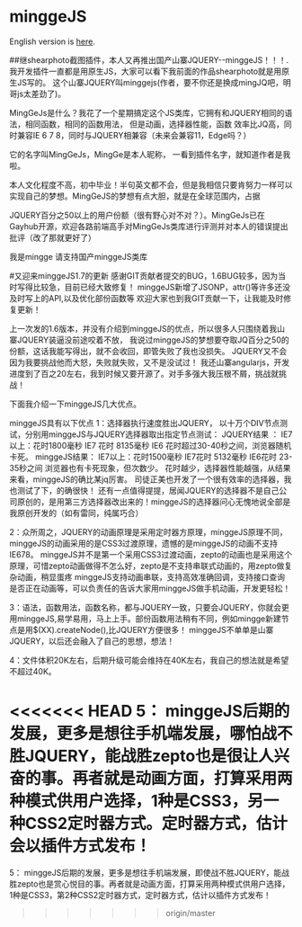# minggeJS

English version is [here](README_en.md).

##继shearphoto截图插件，本人又再推出国产山寨JQUERY--minggeJS！！！.
我开发插件一直都是用原生JS，大家可以看下我前面的作品shearphoto就是用原生JS写的。
这个山寨JQUERY叫minggejs(作者，要不你还是换成mingJQ吧，明哥js太差劲了)。

MingGeJs是什么？我花了一个星期搞定这个JS类库，它拥有和JQUERY相同的语法，相同函数，相同的函数用法， 但是动画，选择器性能，函数
效率比JQ高，同时兼容IE 6 7 8，同时与JQUERY相兼容（未来会兼容11，Edge吗？）

它的名字叫MingGeJs，MingGe是本人昵称， 一看到插件名字，就知道作者是我啦。

本人文化程度不高，初中毕业！半句英文都不会，但是我相信只要肯努力一样可以实现自己的梦想。MingGeJS的梦想有点大胆，就是在全球范围内，占据

JQUERY百分之50以上的用户份额（很有野心对不对？）。MingGeJs已在Gayhub开源，欢迎各路前端高手对MingGeJs类库进行评测并对本人的错误提出批评（改了那就更好了）  

我是mingge    请支持国产minggeJS类库    

#又迎来minggeJS1.7的更新
感谢GIT贡献者提交的BUG，1.6BUG较多，因为当时写得比较急，目前已经大致修复！
minggeJS新增了JSONP，attr()等许多还没及时写上的API,以及优化部份函数等
欢迎大家也到我GIT贡献一下，让我能及时修复更新！

上一次发的1.6版本，并没有介绍到minggeJS的优点，所以很多人只围绕着我山寨JQUERY装逼没前途咬着不放，
我说过minggeJS的梦想要夺取JQ百分之50的份额，这话我能写得出，就不会收回，即管失败了我也没损失。 JQUERY又不会因为我要挑战他而大怒，失败就失败，又不是没试过！
我还山寨angularjs，开发进度到了百之20左右，我到时候又要开源了。对手多强大我压根不屑，挑战就挑战！

下面我介绍一下minggeJS几大优点。

minggeJS具有以下优点
1：选择器执行速度胜出JQUERY，
   以十万个DIV节点测试，分别用minggeJS与JQUERY选择器取出指定节点测试：
 JQUERY结果 ：     IE7以上：花时1800毫秒   IE7 花时   8135毫秒     IE6   花时超过30-40秒之间，浏览器随机卡死。
 minggeJS结果：    IE7以上：花时1500毫秒   IE7花时    5132毫秒      IE6花时 23-35秒之间   浏览器也有卡死现象，但次数少。
  花时越少，选择器性能越强，从结果来看，minggeJS的确比某jq厉害。    司徒正美也开发了一个很有效率的选择器，我也测试了下，的确很快！
  还有一点值得提提，居闻JQUERY的选择器不是自己公司原创的，是用第三方选择器改出来的！minggeJS的选择器问心无愧地说全部是我原创开发的（如有雷同，纯属巧合）   

2：众所周之，JQUERY的动画原理是采用定时器方原理，minggeJS原理不同，minggeJS的动画采用的是CSS3过渡原理，遗憾的是minggeJS的动画不支持IE678。
   minggeJS并不是第一个采用CSS3过渡动画，zepto的动画也是采用这个原理，可惜zepto动画做得不怎么好，zepto是不支持串联式动画的，用zepto做复杂动画，稍显蛋疼   minggeJS支持动画串联，支持高效准确回调，支持接口查询是否正在动画等，可以负责任的告诉大家用minggeJS做手机动画，开发更轻松！      


3：语法，函数用法，函数名称，都与JQUERY一致，只要会JQUERY，你就会更用minggeJS,易学易用，马上上手。部份函数用法稍有不同，例如mingge新建节点是用$(XX).createNode(),比JQUERY方便很多！
  minggeJS不单单是山寨JQUERY，以后还会融入了自己的思想，想法！

4：文件体积20K左右，后期升级可能会维持在40K左右，我自己的想法就是希望不超过40K。

<<<<<<< HEAD
5： minggeJS后期的发展，更多是想往手机端发展，哪怕战不胜JQUERY，能战胜zepto也是很让人兴奋的事。再者就是动画方面，打算采用两种模式供用户选择，1种是CSS3，另一种CSS2定时器方式。定时器方式，估计会以插件方式发布！
=======
5： minggeJS后期的发展，更多是想往手机端发展，即使战不胜JQUERY，能战胜zepto也是赏心悦目的事。再者就是动画方面，打算采用两种模式供用户选择，1种是CSS3，第2种CSS2定时器方式，定时器方式，估计以插件方式发布！
 
>>>>>>> origin/master
